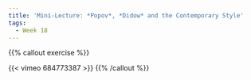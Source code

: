 ```yaml
---
title: 'Mini-Lecture: *Popov*, *Didow* and the Contemporary Style'
tags:
  - Week 18
---
```


{{% callout exercise %}} 

{{< vimeo 684773387 >}}
{{% /callout %}}
